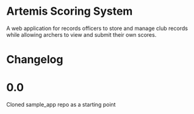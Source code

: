 # Artemis Scoring System
A web application for records officers to store and manage club records 
while allowing archers to view and submit their own scores.

# Changelog

# 0.0
Cloned sample_app repo as a starting point